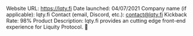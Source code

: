 Website URL: https://lqty.fi
Date launched: 04/07/2021
Company name (if applicable): lqty.fi
Contact (email, Discord, etc.): contact@lqty.fi
Kickback Rate: 98%
Product Description: lqty.fi provides an cutting edge front-end experience for Liquity Protocol. 🌙
